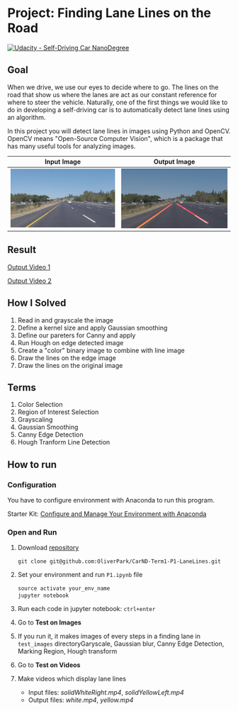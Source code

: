 # Project: Finding Lane Lines on the Road

[![Udacity - Self-Driving Car NanoDegree](https://s3.amazonaws.com/udacity-sdc/github/shield-carnd.svg)](http://www.udacity.com/drive)

## Goal

When we drive, we use our eyes to decide where to go. The lines on the road that show us where the lanes are act as our constant reference for where to steer the vehicle. Naturally, one of the first things we would like to do in developing a self-driving car is to automatically detect lane lines using an algorithm.

In this project you will detect lane lines in images using Python and OpenCV. OpenCV means "Open-Source Computer Vision", which is a package that has many useful tools for analyzing images.

| Input Image                     | Output Image                      |
| ------------------------------- | --------------------------------- |
| ![input_image](input_image.jpg) | ![output_image](output_image.jpg) |

## Result

[Output Video 1](https://youtu.be/GSPfz5wccCo)

[Output Video 2](https://youtu.be/nc-V1JJiVb8)

## How I Solved
1. Read in and grayscale the image
2. Define a kernel size and apply Gaussian smoothing
3. Define our pareters for Canny and apply
4. Run Hough on edge detected image
5. Create a "color" binary image to combine with line image
6. Draw the lines on the edge image
7. Draw the lines on the original image

## Terms

1. Color Selection
2. Region of Interest Selection
3. Grayscaling
4. Gaussian Smoothing
5. Canny Edge Detection
6. Hough Tranform Line Detection

## How to run

### Configuration

You have to configure environment with Anaconda to run this program.

Starter Kit: [Configure and Manage Your Environment with Anaconda](https://github.com/udacity/CarND-Term1-Starter-Kit/blob/master/doc/configure_via_anaconda.md)

### Open and Run

1. Download [repository](https://github.com/OliverPark/CarND-Term1-P1-LaneLines)

   ```Shell
   git clone git@github.com:OliverPark/CarND-Term1-P1-LaneLines.git
   ```

2. Set your environment and run `P1.ipynb` file

   ```Shell
   source activate your_env_name
   jupyter notebook
   ```

3. Run each code in jupyter notebook: `ctrl+enter`

4. Go to **Test on Images**

5. If you run it, it makes images of every steps in a finding lane in `test_images` directoryGaryscale, Gaussian blur, Canny Edge Detection, Marking Region, Hough transform

6. Go to **Test on Videos**

7. Make videos which display lane lines

   - Input files: *solidWhiteRight.mp4*, *solidYellowLeft.mp4*
   - Output files: *white.mp4*, *yellow.mp4*